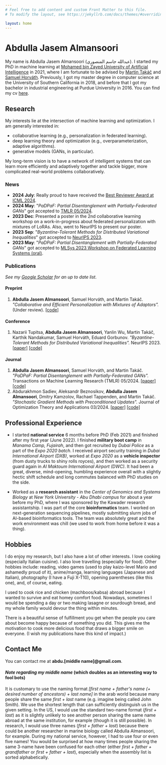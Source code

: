 ```yaml
---
# Feel free to add content and custom Front Matter to this file.
# To modify the layout, see https://jekyllrb.com/docs/themes/#overriding-theme-defaults

layout: home
---
```

<!-- you might think that this comment is useless, but you're wrong, my friend.
     It actually guards the next line from being automatically treated as a title, which adds
     an unnecessary path in the header with a long ass title (try deleting it and see for yourself).  -->
# Abdulla Jasem Almansoori

My name is Abdulla Jasem Almansoori (عبدالله جاسم المنصوري). I started my PhD in machine learning at [Mohamed bin Zayed University of Artificial Intelligence](https://mbzuai.ac.ae) in 2021,
where I am fortunate to be advised by [Martin Takáč](https://mtakac.com) and [Samuel Horváth](https://sites.google.com/view/samuelhorvath).
Previously, I got my master degree in computer science at the University of Southern California in 2018, and before that I got my bachelor in industrial engineering at Purdue University in 2016.
You can find my cv [here](assets/doc/cv.pdf).

## Research
My interests lie at the intersection of machine learning and optimization. I am generally interested in:
* collaborative learning (e.g., personalization in federated learning).
* deep learning theory and optimization (e.g., overparameterization, adaptive algorithms).
* generative models (GANs, in particular).

My long-term vision is to have a network of intelligent systems that can learn more efficiently and adaptively together and tackle bigger, more complicated real-world problems collaboratively.


### News
* **2024 July**: Really proud to have received the [Best Reviewer Award at ICML 2024](https://x.com/icmlconf/status/1815647580577059312).
* **2024 May**: "*PaDPaF: Partial Disentanglement with Partially-Federated GANs*" got accepted to [TMLR 05/2024](https://openreview.net/forum?id=vsez76EAV8).
* **2023 Dec**: Presented a poster in the 2nd collaborative learning workshop on a work-in-progress about federated personalization with mixtures of LoRAs. Also, went to NeurIPS to present our poster.
* **2023 Sep**: "*Byzantine-Tolerant Methods for Distributed Variational Inequalities*" got accepted to [NeurIPS 2023](https://nips.cc/virtual/2023/poster/72322).
* **2023 May**: "*PaDPaF: Partial Disentanglement with Partially-Federated GANs*" got accepted to [MLSys 2023 Workshop on Federated Learning Systems (oral)](https://flsys.github.io).


### Publications
*See my [Google Scholar](https://scholar.google.com/citations?user=J7Qf4ZsAAAAJ) for an up to date list.*

#### Preprint
1. **Abdulla Jasem Almansoori**, Samuel Horváth, and Martin Takáč.
*"Collaborative and Efficient Personalization with Mixtures of Adaptors".*
(Under review).
[\[code\]](https://github.com/zeligism/FLoRAL)
<!-- [\[paper\]](https://openreview.net/forum?id=vsez76EAV8) -->

#### Conference
1. Nazarii Tupitsa, **Abdulla Jasem Almansoori**, Yanlin Wu, Martin Takáč, Karthik Nandakumar, Samuel Horváth, Eduard Gorbunov.
*"Byzantine-Tolerant Methods for Distributed Variational Inequalities".* NeurIPS 2023.
[\[paper\]](https://arxiv.org/abs/2311.04611)
[\[code\]](https://github.com/zeligism/vi-robust-agg)

#### Journal
1. **Abdulla Jasem Almansoori**, Samuel Horváth, and Martin Takáč.
*"PaDPaF: Partial Disentanglement with Partially-Federated GANs".*
Transactions on Machine Learning Research (TMLR) 05/2024.
[\[paper\]](https://openreview.net/forum?id=vsez76EAV8)
[\[code\]](https://github.com/zeligism/PaDPaF)
2. Abdurakhmon Sadiev, Aleksandr Beznosikov, **Abdulla Jasem Almansoori**, Dmitry Kamzolov, Rachael Tappenden, and Martin Takáč.
*"Stochastic Gradient Methods with Preconditioned Updates".* Journal of Optimization Theory and Applications 03/2024.
[\[paper\]](https://link.springer.com/article/10.1007/s10957-023-02365-3)
[\[code\]](https://github.com/zeligism/PrecondUpdate)


## Professional Experience
* I started **national service** 6 months before PhD (Feb 2021) and finished after my first year (June 2022).
I finished **military boot camp** in *Manama Camp, Fujairah*, and then got recruited by *Dubai Police* as a part of the *Expo 2020 batch*. I received airport security training in *Dubai International Airport (DXB)*, worked at *Expo 2020* as a **vehicle inspector** (from dusty trucks to shiny rolls royces), and then worked as a security guard again in *Al Maktoum International Airport (DWC)*.
It had been a great, diverse, mind-opening, humbling experience overall with a slightly hectic shift schedule and long commutes balanced with PhD studies on the side.

* Worked as a **research assistant** in the *Center of Genomics and Systems Biology* at *New York University - Abu Dhabi campus* for about a year before my PhD, where I was sponsored by the Kawader research assistantship. I was part of the core **bioinformatics** team.
I worked on next-generation sequencing pipelines, mostly submitting slurm jobs of AI-based bioinformatics tools.
The team was absolutely great and the work environment was chill (we used to work from home before it was a thing).


## Hobbies
I do enjoy my research, but I also have a lot of other interests. I love cooking (especially Italian cuisine). I also love travelling (especially for food).
Other hobbies include: reading, video games (used to play kaizo-level Mario and ashamedly proud of it), anime/manga, learning languages (Japanese and Italian), photography (I have a Fuji X-T10), opening parentheses (like this one), and, of course, eating.

<!-- One of the things that helped me start cooking is living abroad alone, and what kept me going is my family. -->
I used to cook rice and chicken (machboos/kabsa) abroad because I wanted to survive and eat homey comfort food.
Nowadays, sometimes I would be spending a day or two making lasagne or sourdough bread, and my whole family would devour the thing within minutes.


There is a beautiful sense of fulfillment you get when the people you care about become happy because of something you did. This gives me the motivation to cook more delicious food that draws a bigger smile on everyone. (I wish my publications have this kind of impact.)


## Contact Me
You can contact me at **abdu.\[middle name\]@gmail.com**.
#### *Note regarding my middle name* (which doubles as an interesting way to fool bots)
It is customary to use the naming format *\[first name + father's name (+ desired number of ancestors) + last name\]* in the arab world because many people share the same *first + last* name (e.g. imagine being called John Smith). We use the shortest length that can sufficiently distinguish us in the given setting. In the US, I would use the standard two-name format (*first + last*) as it is slightly unlikely to see another person sharing the same name abroad at the same institution, for example (though it is still possible). In research, I would use three names (*first + father + last*) because there could be another researcher in marine biology called Abdulla Almansoori, for example. During my national service, however, I had to use four or even five names! You would be surprised at how many times people sharing the same 3-name have been confused for each other (either *first + father + grandfather* or *first + father + last*), especially when the assembly list is sorted alphabetically.
